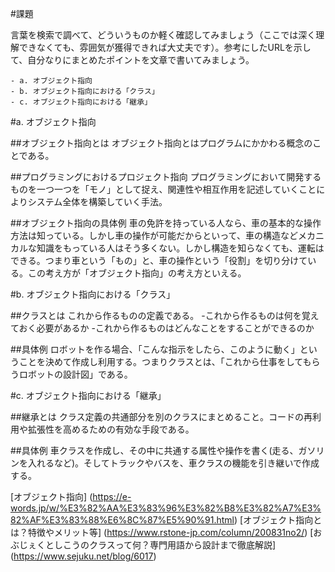 #課題

言葉を検索で調べて、どういうものか軽く確認してみましょう（ここでは深く理解できなくても、雰囲気が獲得できれば大丈夫です）。参考にしたURLを示して、自分なりにまとめたポイントを文章で書いてみましょう。

    - a. オブジェクト指向
    - b. オブジェクト指向における「クラス」
    - c. オブジェクト指向における「継承」

#a. オブジェクト指向

##オブジェクト指向とは
オブジェクト指向とはプログラムにかかわる概念のことである。

##プログラミングにおけるプロジェクト指向
プログラミングにおいて開発するものを一つ一つを「モノ」として捉え、関連性や相互作用を記述していくことによりシステム全体を構築していく手法。

##オブジェクト指向の具体例
車の免許を持っている人なら、車の基本的な操作方法は知っている。しかし車の操作が可能だからといって、車の構造などメカニカルな知識をもっている人はそう多くない。しかし構造を知らなくても、運転はできる。つまり車という「もの」と、車の操作という「役割」を切り分けている。この考え方が「オブジェクト指向」の考え方といえる。


#b. オブジェクト指向における「クラス」

##クラスとは
これから作るものの定義である。
-これから作るものは何を覚えておく必要があるか
-これから作るものはどんなことをすることができるのか

##具体例
ロボットを作る場合、「こんな指示をしたら、このように動く」ということを決めて作成し利用する。つまりクラスとは、「これから仕事をしてもらうロボットの設計図」である。


#c. オブジェクト指向における「継承」

##継承とは
クラス定義の共通部分を別のクラスにまとめること。コードの再利用や拡張性を高めるための有効な手段である。

##具体例
車クラスを作成し、その中に共通する属性や操作を書く(走る、ガソリンを入れるなど)。そしてトラックやバスを、車クラスの機能を引き継いで作成する。


[オブジェクト指向]
(https://e-words.jp/w/%E3%82%AA%E3%83%96%E3%82%B8%E3%82%A7%E3%82%AF%E3%83%88%E6%8C%87%E5%90%91.html)
[オブジェクト指向とは？特徴やメリット等]
(https://www.rstone-jp.com/column/200831no2/)
[おぶじぇくとしこうのクラスって何？専門用語から設計まで徹底解説]
(https://www.sejuku.net/blog/6017)